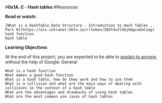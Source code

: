 #**0x1A. C - Hash tables**
#Resources

**Read or watch:**

    [What is a HashTable Data Structure - Introduction to Hash Tables , Part 0](https://alx-intranet.hbtn.io/rltoken/IQVfdxJlS6jhAgcuUoCseg)
    hash function
    Hash table

**Learning Objectives**

At the end of this project, you are expected to be able to [explain to anyone](https://fs.blog/feynman-learning-technique/), without the help of Google:
General

    What is a hash function
    What makes a good hash function
    What is a hash table, how do they work and how to use them
    What is a collision and what are the main ways of dealing with collisions in the context of a hash table
    What are the advantages and drawbacks of using hash tables
    What are the most common use cases of hash tables

